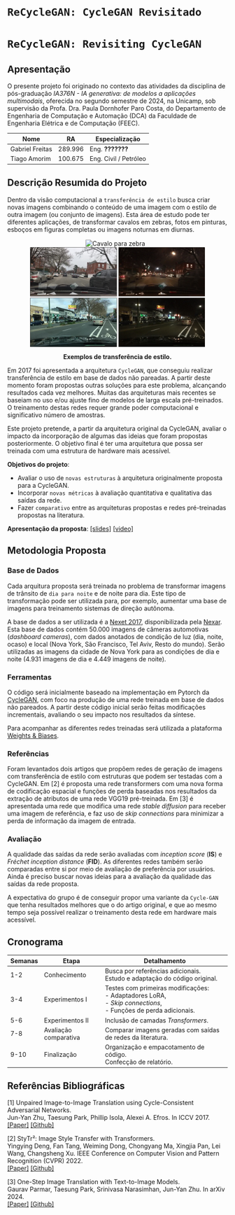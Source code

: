 # `ReCycleGAN: CycleGAN Revisitado`
# `ReCycleGAN: Revisiting CycleGAN`

## Apresentação

O presente projeto foi originado no contexto das atividades da disciplina de pós-graduação *IA376N - IA generativa: de modelos a aplicações multimodais*, oferecida no segundo semestre de 2024, na Unicamp, sob supervisão da Profa. Dra. Paula Dornhofer Paro Costa, do Departamento de Engenharia de Computação e Automação (DCA) da Faculdade de Engenharia Elétrica e de Computação (FEEC).

|Nome  | RA | Especialização|
|--|--|--|
| Gabriel Freitas  | 289.996  | Eng. **???????**|
| Tiago Amorim  | 100.675  | Eng. Civil / Petróleo |

## Descrição Resumida do Projeto
<!--
Descrição do tema do projeto, incluindo contexto gerador, motivação.
Descrição do objetivo principal do projeto.
Esclarecer qual será a saída do modelo generativo.
Incluir nessa seção link para vídeo de apresentação da proposta do projeto (máximo 5 minutos).
-->

Dentro da visão computacional a `transferência de estilo` busca criar novas imagens combinando o conteúdo de uma imagem com o estilo de outra imagem (ou conjunto de imagens). Esta área de estudo pode ter diferentes aplicações, de transformar cavalos em zebras, fotos em pinturas, esboços em figuras completas ou imagens noturnas em diurnas.

<div>
<p align="center">
<img src='assets/horse2zebra.gif' align="center" alt="Cavalo para zebra" width=400px style="margin-right:10px;">
<img src='assets/day2night_results_crop.jpg' align="center" alt="Dia para noite" width=400px>
</p>
</div>

<p align="center">
  <strong>Exemplos de transferência de estilo.</strong>
</p>

Em 2017 foi apresentada a arquitetura `CycleGAN`, que conseguiu realizar transferência de estilo em base de dados não pareadas. A partir deste momento foram propostas outras soluções para este problema, alcançando resultados cada vez melhores. Muitas das arquiteturas mais recentes se baseiam no uso e/ou ajuste fino de modelos de larga escala pré-treinados. O treinamento destas redes requer grande poder computacional e significativo número de amostras.

Este projeto pretende, a partir da arquitetura original da CycleGAN, avaliar o impacto da incorporação de algumas das ideias que foram propostas posteriormente. O objetivo final é ter uma arquitetura que possa ser treinada com uma estrutura de hardware mais acessível.

**Objetivos do projeto**:

* Avaliar o uso de `novas estruturas` à arquitetura originalmente proposta para a CycleGAN.
* Incorporar `novas métricas` à avaliação quantitativa e qualitativa das saídas da rede.
* Fazer `comparativo` entre as arquiteturas propostas e redes pré-treinadas propostas na literatura.

**Apresentação da proposta**:
[[slides]](https://docs.google.com/presentation/d/1kkJbaO5Ldz5YJYXXRCdzqwaxpyK8gpK8tgvfre5GHNw/edit?usp=sharing)
[[video]](https://link.fake)

## Metodologia Proposta
<!--
Para a primeira entrega, a metodologia proposta deve esclarecer:
* Qual(is) base(s) de dado(s) o projeto pretende utilizar, justificando a(s) escolha(s) realizadas.
* Quais abordagens de modelagem generativa o grupo já enxerga como interessantes de serem estudadas.
* Artigos de referência já identificados e que serão estudados ou usados como parte do planejamento do projeto
* Ferramentas a serem utilizadas (com base na visão atual do grupo sobre o projeto).
* Resultados esperados
* Proposta de avaliação dos resultados de síntese
-->

### Base de Dados

Cada arquitura proposta será treinada no problema de transformar imagens de trânsito de `dia para noite` e de noite para dia. Este tipo de transformação pode ser utilizada para, por exemplo, aumentar uma base de imagens para treinamento sistemas de direção autônoma.

A base de dados a ser utilizada é a [Nexet 2017](https://www.kaggle.com/datasets/solesensei/nexet-original), disponibilizada pela [Nexar](https://data.getnexar.com/blog/nexet-the-largest-and-most-diverse-road-dataset-in-the-world/). Esta base de dados contém 50.000 imagens de câmeras automotivas (_dashboard cameras_), com dados anotados de condição de luz (dia, noite, ocaso) e local (Nova York, São Francisco, Tel Aviv, Resto do mundo). Serão utilizadas as imagens da cidade de Nova York para as condições de dia e noite (4.931 imagens de dia e 4.449 imagens de noite).

### Ferramentas

O código será inicialmente baseado na implementação em Pytorch da [CycleGAN](https://github.com/junyanz/pytorch-CycleGAN-and-pix2pix), com foco na produção de uma rede treinada em base de dados não pareados. A partir deste código inicial serão feitas modificações incrementais, avaliando o seu impacto nos resultados da síntese.

Para acompanhar as diferentes redes treinadas será utilizada a plataforma [Weights & Biases](https://wandb.ai/site).

### Referências

Foram levantados dois artigos que propõem redes de geração de imagens com transferência de estilo com estruturas que podem ser testadas com a CycleGAN. Em [2] é proposta uma rede transformers com uma nova forma de codificação espacial e funções de perda baseadas nos resultados da extração de atributos de uma rede VGG19 pré-treinada. Em [3] é apresentada uma rede que modifica uma rede _stable diffusion_ para receber uma imagem de referência, e faz uso de _skip connections_ para minimizar a perda de informação da imagem de entrada.

### Avaliação

A qualidade das saídas da rede serão avaliadas com _inception score_ (**IS**) e _Fréchet inception distance_ (**FID**). As diferentes redes também serão comparadas entre si por meio de avaliação de preferência por usuários. Ainda é preciso buscar novas ideias para a avaliação da qualidade das saídas da rede proposta.

A expectativa do grupo é de conseguir propor uma variante da `Cycle-GAN` que tenha resultados melhores que o do artigo original, e que ao mesmo tempo seja possível realizar o treinamento desta  rede em hardware mais acessível.


## Cronograma
<!--
Proposta de cronograma. Procure estimar quantas semanas serão gastas para cada etapa do projeto.
-->

| Semanas | Etapa | Detalhamento |
|--       |-- |--|
| 1-2     | Conhecimento | Busca por referências adicionais.<br> Estudo e adaptação do código original. |
| 3-4     | Experimentos I | Testes com primeiras modificações:<br> - Adaptadores LoRA,<br> - _Skip connections_,<br> - Funções de perda adicionais. |
| 5-6     | Experimentos II | Inclusão de camadas _Transformers_. |
| 7-8     | Avaliação comparativa | Comparar imagens geradas com saídas de redes da literatura. |
| 9-10    | Finalização  | Organização e empacotamento de código.<br> Confecção de relatório.  |

## Referências Bibliográficas
<!--
Apontar nesta seção as referências bibliográficas adotadas no projeto.
-->

[1] Unpaired Image-to-Image Translation using Cycle-Consistent Adversarial Networks.<br>
Jun-Yan Zhu, Taesung Park, Phillip Isola, Alexei A. Efros. In ICCV 2017.<br>
[[Paper]](https://arxiv.org/abs/1703.10593) [[Github]](https://github.com/junyanz/pytorch-CycleGAN-and-pix2pix)

[2] StyTr²: Image Style Transfer with Transformers.<br>
Yingying Deng, Fan Tang, Weiming Dong, Chongyang Ma, Xingjia Pan, Lei Wang, Changsheng Xu. IEEE Conference on Computer Vision and Pattern Recognition (CVPR) 2022.<br>
[[Paper]](https://arxiv.org/abs/2105.14576) [[Github]](https://github.com/diyiiyiii/StyTR-2)

[3] One-Step Image Translation with Text-to-Image Models.<br>
Gaurav Parmar, Taesung Park, Srinivasa Narasimhan, Jun-Yan Zhu. In arXiv 2024.<br>
[[Paper]](https://arxiv.org/abs/2403.12036) [[Github]](https://github.com/GaParmar/img2img-turbo)
